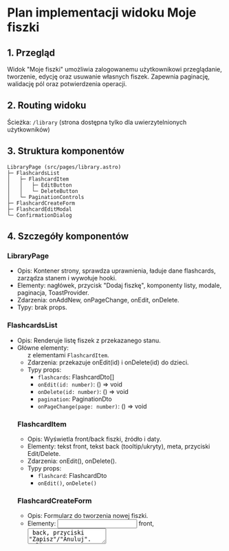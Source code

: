 # Plan implementacji widoku Moje fiszki

## 1. Przegląd
Widok "Moje fiszki" umożliwia zalogowanemu użytkownikowi przeglądanie, tworzenie, edycję oraz usuwanie własnych fiszek. Zapewnia paginację, walidację pól oraz potwierdzenia operacji.

## 2. Routing widoku
Ścieżka: `/library` (strona dostępna tylko dla uwierzytelnionych użytkowników)

## 3. Struktura komponentów
```
LibraryPage (src/pages/library.astro)
├─ FlashcardsList
│   ├─ FlashcardItem
│   │   ├─ EditButton
│   │   └─ DeleteButton
│   └─ PaginationControls
├─ FlashcardCreateForm
├─ FlashcardEditModal
└─ ConfirmationDialog
```  

## 4. Szczegóły komponentów

### LibraryPage
- Opis: Kontener strony, sprawdza uprawnienia, ładuje dane flashcards, zarządza stanem i wywołuje hooki.
- Elementy: nagłówek, przycisk "Dodaj fiszkę", komponenty listy, modale, paginacja, ToastProvider.
- Zdarzenia: onAddNew, onPageChange, onEdit, onDelete.
- Typy: brak props.

### FlashcardsList
- Opis: Renderuje listę fiszek z przekazanego stanu.
- Główne elementy: <ul> z elementami `FlashcardItem`.
- Zdarzenia: przekazuje onEdit(id) i onDelete(id) do dzieci.
- Typy props:
  - `flashcards`: FlashcardDto[]
  - `onEdit(id: number)`: () => void
  - `onDelete(id: number)`: () => void
  - `pagination`: PaginationDto
  - `onPageChange(page: number)`: () => void

### FlashcardItem
- Opis: Wyświetla front/back fiszki, źródło i daty.
- Elementy: tekst front, tekst back (tooltip/ukryty), meta, przyciski Edit/Delete.
- Zdarzenia: onEdit(), onDelete().
- Typy props:
  - `flashcard`: FlashcardDto
  - `onEdit()`, `onDelete()`

### FlashcardCreateForm
- Opis: Formularz do tworzenia nowej fiszki.
- Elementy: <input> front, <textarea> back, przyciski "Zapisz"/"Anuluj".
- Zdarzenia: onSave(data), onCancel().
- Walidacja:
  - front: wymagane, max 200 znaków
  - back: wymagane, max 500 znaków
- Typy props:
  - `visible`: boolean
  - `onSave(data: FlashcardCreateDto)`: () => void
  - `onCancel()`: () => void

### FlashcardEditModal
- Opis: Modal do edycji istniejącej fiszki.
- Elementy: pola front/back prewypełnione, przyciski "Zapisz"/"Anuluj".
- Zdarzenia: onSave(update: FlashcardUpdateDto), onCancel().
- Walidacja: jak w create.
- Typy props:
  - `visible`: boolean
  - `flashcard`: FlashcardDto
  - `onSave(data: FlashcardUpdateDto)`: () => void
  - `onCancel()`: () => void

### ConfirmationDialog
- Opis: Potwierdzenie usunięcia przedmiotu.
- Elementy: komunikat, przyciski "Potwierdź"/"Anuluj".
- Zdarzenia: onConfirm(), onCancel().
- Typy props:
  - `visible`: boolean
  - `message`: string
  - `onConfirm()`: () => void
  - `onCancel()`: () => void

### PaginationControls
- Opis: Sterowanie paginacją.
- Elementy: przyciski "Poprzednia"/"Następna", wyświetlenie strony / łącznej liczby.
- Zdarzenia: onPageChange(page: number).
- Typy props:
  - `page`: number
  - `totalPages`: number
  - `onPageChange(page: number)`: () => void

## 5. Typy
- FlashcardDto (id, front, back, source, generation_id, created_at, updated_at)
- PaginationDto (page, limit, total)
- FlashcardsListResponseDto (data: FlashcardDto[], pagination: PaginationDto)
- FlashcardCreateDto (front, back, source="manual", generation_id=null)
- FlashcardUpdateDto (Partial<{ front, back, source, generation_id }>)
- FlashcardViewModel (opcjonalnie rozszerza FlashcardDto o stany lokalne)

## 6. Zarządzanie stanem
Stworzyć custom hook `useFlashcards` w `src/hooks/useFlashcards.ts`:
- State: flashcards, pagination, loading, error
- Metody:
  - `fetchFlashcards(page: number, limit: number)`
  - `createFlashcard(data: FlashcardCreateDto)`
  - `updateFlashcard(id: number, data: FlashcardUpdateDto)`
  - `deleteFlashcard(id: number)`
Hook zwraca stan i metody do wykorzystania w `LibraryPage`.

## 7. Integracja API
- GET `/api/flashcards?page=&limit=&sort=created_at&order=desc` → `useFlashcards.fetchFlashcards`
- POST `/api/flashcards` z body `{ flashcards: [FlashcardCreateDto] }` → `createFlashcard`
- PUT `/api/flashcards/{id}` z body Partial → `updateFlashcard`
- DELETE `/api/flashcards/{id}` → `deleteFlashcard`
Typy request/response zdefiniowane w `src/types.ts`.

## 8. Interakcje użytkownika
1. Klik "Dodaj fiszkę" → otwarcie `FlashcardCreateForm`.
2. Wypełnienie pól → walidacja → klik "Zapisz" → wywołanie API → aktualizacja listy.
3. Klik "Edytuj" przy fiszce → otwarcie `FlashcardEditModal` z danymi.
4. Edycja → walidacja → klik "Zapisz" → wywołanie API → odświeżenie listy.
5. Klik "Usuń" przy fiszce → otwarcie `ConfirmationDialog` → klik "Potwierdź" → wywołanie API → usunięcie z listy.
6. Nawigacja paginacji → fetchFlashcards z nową stroną.

## 9. Warunki i walidacja
- front: wymagane, max 200 znaków
- back: wymagane, max 500 znaków
- przed zapisem formularz blokuje przycisk "Zapisz" przy błędach
- paginacja: numer strony ≥1, ≤totalPages

## 10. Obsługa błędów
- Błędy sieciowe: toast z komunikatem i opcja ponów
- Błędy walidacji API (400): wyświetlenie szczegółowych komunikatów przy polach
- 401: przekierowanie na `/login`
- 404 przy edycji/usunięciu: toast informujący o braku zasobu

## 11. Kroki implementacji
1. Utworzyć plik strony: `src/pages/library.astro`, dodać autoryzację i załadować `LibraryPage`.
2. Stworzyć hook `useFlashcards` w `src/hooks/useFlashcards.ts`.
3. Zaimplementować `LibraryPage.tsx` (import hook, render, zarządzanie modals).
4. Utworzyć `FlashcardsList.tsx` i `FlashcardItem.tsx`.
5. Utworzyć formularz `FlashcardCreateForm.tsx`.
6. Utworzyć modal `FlashcardEditModal.tsx`.
7. Utworzyć `ConfirmationDialog.tsx` (można użyć Shadcn/ui).
8. Utworzyć `PaginationControls.tsx`.
9. Dodać style Tailwind i komponenty Shadcn/ui.
10. Przetestować scenariusze: tworzenie, edycja, usuwanie, paginacja, obsługę błędów. 